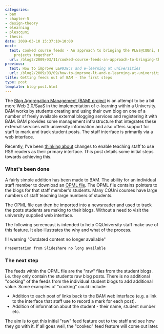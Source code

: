 ```yaml
---
categories:
- bam
- chapter-5
- design-theory
- elearning
- plescquni
- thesis
date: 2009-03-10 15:37:10+10:00
next:
  text: Cooked course feeds - An approach to bringing the PLEs@CQUni, BAM and Indicators
    projects together?
  url: /blog2/2009/03/11/cooked-course-feeds-an-approach-to-bringing-the-plescquni-bam-and-indicators-projects-together/
previous:
  text: How to improve L&#038;T and e-learning at universities
  url: /blog2/2009/03/09/how-to-improve-lt-and-e-learning-at-universities/
title: Getting feeds out of BAM - the first steps
type: post
template: blog-post.html
---
```

The [Blog Aggregation Management (BAM) project](/blog2/research/bam-blog-aggregation-management/) is an attempt to be a bit more Web 2.0/SaaS in the implementation of e-learning within a University. BAM works by students creating and using their own blog on one of a number of freely available external blogging services and registering it with BAM. BAM provides some management infrastructure that integrates these external services with university information and also offers support for staff to mark and track student posts. The staff interface is primarily via a web interface.

Recently, I've been [thinking about](/blog2/2009/03/02/some-potential-updates-to-bam-a-step-towards-breaking-the-lmscms-orthodoxy/) changes to enable teaching staff to use RSS readers as their primary interface. This post details some initial steps towards achieving this.

### What's been done

A fairly simple addition has been made to BAM. The ability for an individual staff member to download an [OPML file](http://en.wikipedia.org/wiki/OPML). The OPML file contains pointers to the blogs for that staff member's students. Many CQUni courses have large numbers of staff teaching large numbers of students.

The OPML file can then be imported into a newsreader and used to track the posts students are making to their blogs. Without a need to visit the university supplied web interface.

The following screencast is intended to help CQUniversity staff make use of this feature. It also illustrates the why and what of the process.


!!! warning "Outdated content no longer available"

    Presentation from Slideshare no long available


### The next step

The feeds within the OPML file are the "raw" files from the student blogs. i.e. they only contain the students raw blog posts. There is no additional "cooking" of the feeds from the individual student blogs to add additional value. Some examples of "cooking" could include:

- Addition to each post of links back to the BAM web interface (e.g. a link to the interface that staff use to record a mark for each post).
- Addition of information about the student - their name, student number etc.

The aim is to get this initial "raw" feed feature out to the staff and see how they go with it. If all goes well, the "cooked" feed feature will come out later.